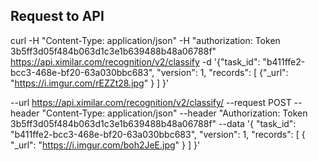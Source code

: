 ## Request to API


curl -H "Content-Type: application/json" -H "authorization: Token 3b5ff3d05f484b063d1c3e1b639488b48a06788f" https://api.ximilar.com/recognition/v2/classify -d '{"task_id": "b411ffe2-bcc3-468e-bf20-63a030bbc683", "version": 1, "records": [ {"_url": "https://i.imgur.com/rEZZt28.jpg" } ] }'



 --url https://api.ximilar.com/recognition/v2/classify/
 --request POST
 --header "Content-Type: application/json"
 --header "Authorization: Token 3b5ff3d05f484b063d1c3e1b639488b48a06788f"
 --data '{
  "task_id": "b411ffe2-bcc3-468e-bf20-63a030bbc683",
  "version": 1,
  "records": [
    {
      "_url": "https://i.imgur.com/boh2JeE.jpg"
    }
  ]
}'
